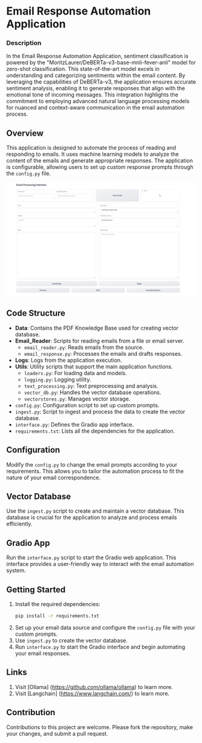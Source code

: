 
# Email Response Automation Application
### Description
In the Email Response Automation Application, sentiment classification is powered by the "MoritzLaurer/DeBERTa-v3-base-mnli-fever-anli" model for zero-shot classification. This state-of-the-art model excels in understanding and categorizing sentiments within the email content. By leveraging the capabilities of DeBERTa-v3, the application ensures accurate sentiment analysis, enabling it to generate responses that align with the emotional tone of incoming messages. This integration highlights the commitment to employing advanced natural language processing models for nuanced and context-aware communication in the email automation process.

## Overview
This application is designed to automate the process of reading and responding to emails. It uses machine learning models to analyze the content of the emails and generate appropriate responses. The application is configurable, allowing users to set up custom response prompts through the `config.py` file.

![UI Snapshot](images/UI.png) 

## Code Structure

- **Data**: Contains the PDF Knowledge Base used for creating vector database.
- **Email_Reader**: Scripts for reading emails from a file or email server.
  - `email_reader.py`: Reads emails from the source.
  - `email_response.py`: Processes the emails and drafts responses.
- **Logs**: Logs from the application execution.
- **Utils**: Utility scripts that support the main application functions.
  - `loaders.py`: For loading data and models.
  - `logging.py`: Logging utility.
  - `text_processing.py`: Text preprocessing and analysis.
  - `vector_db.py`: Handles the vector database operations.
  - `vectorstores.py`: Manages vector storage.
- `config.py`: Configuration script to set up custom prompts.
- `ingest.py`: Script to ingest and process the data to create the vector database.
- `interface.py`: Defines the Gradio app interface.
- `requirements.txt`: Lists all the dependencies for the application.

## Configuration

Modify the `config.py` to change the email prompts according to your requirements. This allows you to tailor the automation process to fit the nature of your email correspondence.

## Vector Database

Use the `ingest.py` script to create and maintain a vector database. This database is crucial for the application to analyze and process emails efficiently.

## Gradio App

Run the `interface.py` script to start the Gradio web application. This interface provides a user-friendly way to interact with the email automation system.

## Getting Started

1. Install the required dependencies:
   ```sh
   pip install -r requirements.txt
   ```
2. Set up your email data source and configure the `config.py` file with your custom prompts.
3. Use `ingest.py` to create the vector database.
4. Run `interface.py` to start the Gradio interface and begin automating your email responses.

## Links
1. Visit [Ollama] (https://github.com/ollama/ollama) to learn more.
2. Visit [Langchain] (https://www.langchain.com/) to learn more.


## Contribution

Contributions to this project are welcome. Please fork the repository, make your changes, and submit a pull request.
